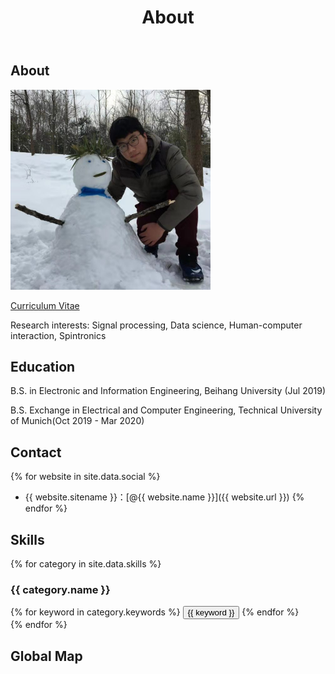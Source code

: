 ﻿---
layout: page
title: About
description: It is never too LAZY to learn
keywords: Yuanzhi Zhu
comments: true
menu: About
permalink: /about/
---

## About

<img src="/images/About_Me.jpg" width="320" height="320" />

[Curriculum Vitae](./documents/Yuanzhi-Zhu-CV.pdf)

Research interests: Signal processing, Data science, Human-computer interaction, Spintronics

## Education

B.S. in Electronic and Information Engineering, Beihang University (Jul 2019)

B.S. Exchange in Electrical and Computer Engineering, Technical University of Munich(Oct 2019 - Mar 2020)

## Contact

{% for website in site.data.social %}
* {{ website.sitename }}：[@{{ website.name }}]({{ website.url }})
{% endfor %}

## Skills

{% for category in site.data.skills %}
### {{ category.name }}
<div class="btn-inline">
{% for keyword in category.keywords %}
<button class="btn btn-outline" type="button">{{ keyword }}</button>
{% endfor %}
</div>
{% endfor %}

## Global Map
## <script type="text/javascript" id="clustrmaps" src="//cdn.clustrmaps.com/map_v2.js?d=5XlKTd1OHQI_bIzYLIz1ip29OgUjxc2bgXSB1W0mI28&cl=ffffff&w=a"></script>
